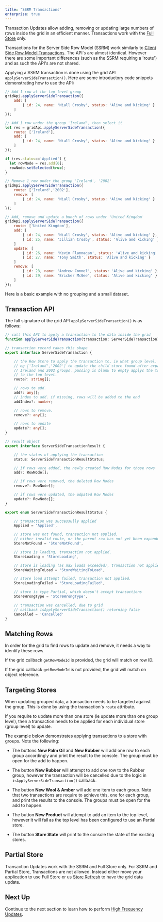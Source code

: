 ```yaml
---
title: "SSRM Transactions"
enterprise: true
---
```


Transaction Updates allow adding, removing or updating large numbers of rows inside the grid in an efficient manner. Transactions work with the [Full Store](../server-side-model-row-stores/) only.


Transactions for the Server Side Row Model (SSRM) work similarly to [Client Side Row Model Transactions](../data-update-transactions/). The API's are almost identical. However there are some important differences (such as the SSRM requiring a 'route') and as such the API's are not shared.


Applying a SSRM transaction is done using the grid API `applyServerSideTransaction()`. Here are some introductory code snippets demonstrating how to use the API:

```js
// Add 1 row at the top level group
gridApi.applyServerSideTransaction({
    add: [
        { id: 24, name: 'Niall Crosby', status: 'Alive and kicking' }
    ]
});

// Add 1 row under the group 'Ireland', then select it
let res = gridApi.applyServerSideTransaction({
    route: ['Ireland'],
    add: [
        { id: 24, name: 'Niall Crosby', status: 'Alive and kicking' }
    ]
});

if (res.status=='Applied') {
  let rowNode = res.add[0];
  rowNode.setSelected(true);
}

// Remove 1 row under the group 'Ireland', '2002'
gridApi.applyServerSideTransaction({
    route: ['Ireland','2002'],
    remove: [
        { id: 24, name: 'Niall Crosby', status: 'Alive and kicking' }
    ]
});

// Add, remove and update a bunch of rows under 'United Kingdom'
gridApi.applyServerSideTransaction({
    route: ['United Kingdom'],
    add: [
        { id: 24, name: 'Niall Crosby', status: 'Alive and kicking' },
        { id: 25, name: 'Jillian Crosby', status: 'Alive and kicking' }
    ]
    update: [
        { id: 26, name: 'Kevin Flannagan', status: 'Alive and kicking' },
        { id: 27, name: 'Tony Smith', status: 'Alive and kicking' }
    ]
    remove: [
        { id: 28, name: 'Andrew Connel', status: 'Alive and kicking' },
        { id: 29, name: 'Bricker McGee', status: 'Alive and kicking' }
    ]
});
```


Here is a basic example with no grouping and a small dataset.


<grid-example title='Transactions Flat' name='transactions-flat' type='generated' options='{ "enterprise": true, "modules": ["serverside"] }'></grid-example>

## Transaction API

The full signature of the grid API `applyServerSideTransaction()` is as follows:

```ts
// call this API to apply a transaction to the data inside the grid
function applyServerSideTransaction(transaction: ServerSideTransaction): ServerSideTransactionResult;

// transaction record takes this shape
export interface ServerSideTransaction {

    // the Row Store to apply the transaction to, ie what group level.
    // eg ['Ireland','2002'] to update the child store found after expanding
    // Ireland and 2002 groups. passing in blank to empty applys the transation
    // to the top level.
    route?: string[];

    // rows to add.
    add?: any[];
    // index to add. if missing, rows will be added to the end
    addIndex?: number;

    // rows to remove.
    remove?: any[];

    // rows to update
    update?: any[];
}

// result object
export interface ServerSideTransactionResult {

    // the status of applying the transaction
    status: ServerSideTransactionResultStatus;

    // if rows were added, the newly created Row Nodes for those rows
    add?: RowNode[];

    // if rows were removed, the deleted Row Nodes
    remove?: RowNode[];

    // if rows were updated, the udpated Row Nodes
    update?: RowNode[];
}

export enum ServerSideTransactionResultStatus {

    // transaction was successully applied
    Applied = 'Applied',

    // store was not found, transaction not applied.
    // either invalid route, or the parent row has not yet been expanded.
    StoreNotFound = 'StoreNotFound',

    // store is loading, transaction not applied.
    StoreLoading = 'StoreLoading',

    // store is loading (as max loads exceeded), transaction not applied.
    StoreWaitingToLoad = 'StoreWaitingToLoad',

    // store load attempt failed, transaction not applied.
    StoreLoadingFailed = 'StoreLoadingFailed',

    // store is type Partial, which doesn't accept transactions
    StoreWrongType = 'StoreWrongType',

    // transaction was cancelled, due to grid
    // callback isApplyServerSideTransaction() returning false
    Cancelled = 'Cancelled'
}
```

## Matching Rows

In order for the grid to find rows to update and remove, it needs a way to identify these rows. 

If the grid callback `getRowNodeId` is provided, the grid will match on row ID. 

If the grid callback `getRowNodeId` is not provided, the grid will match on object reference.

## Targeting Stores

When updating grouped data, a transaction needs to be targeted against the group. This is done by using the transaction's `route` attribute.

If you require to update more than one store (ie update more than one group level), then a transaction needs to be applied for each individual store (group level) to update.

The example below demonstrates applying transactions to a store with groups. Note the following:

- The buttons **New Palm Oil** and **New Rubber** will add one row to each group accordingly and print the result to the console. The group must be open for the add to happen.

- The button **New Rubber** will attempt to add one row to the Rubber group, however the transaction will be cancelled due to the logic in `isApplyServerSideTransaction()` callback.

- The button **New Wool & Amber** will add one item to each group. Note that two transactions are require to achieve this, one for each group, and print the results to the console. The groups must be open for the add to happen.

- The button **New Product** will attempt to add an item to the top level, however it will fail as the top level has been configured to use an Partial store.

- The button **Store State** will print to the console the state of the existing stores.

<grid-example title='Transactions Hierarchy' name='transactions-hierarchy' type='generated' options='{ "enterprise": true, "modules": ["serverside","rowgrouping"] }'></grid-example>

## Partial Store

Transaction Updates work with the SSRM and Full Store only. For SSRM and Partial Store, Transactions are not allowed. Instead either move your application to use Full Store or us [Store Refresh](../server-side-model-refresh/) to have the grid data update.

## Next Up

Continue to the next section to learn how to perform [High Frequency Updates](../server-side-model-high-frequency/).

